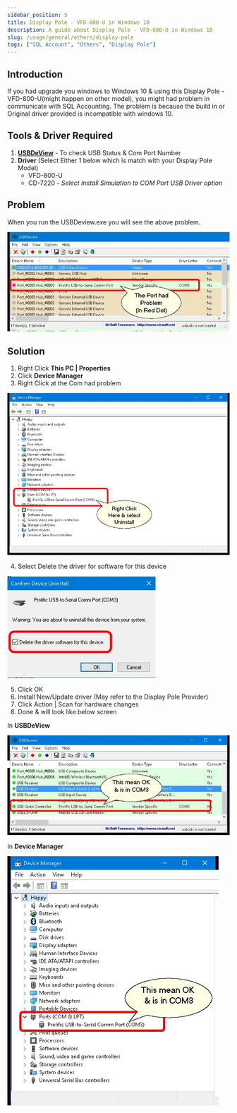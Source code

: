 ```yaml
---
sidebar_position: 5
title: Display Pole - VFD-800-U in Windows 10
description: A guide about Display Pole - VFD-800-U in Windows 10
slug: /usage/general/others/display-pole
tags: ["SQL Account", "Others", "Display Pole"]
---
```


## Introduction

If you had upgrade you windows to Windows 10 & using this Display Pole - VFD-800-U(might happen on other model), you might had problem in communicate with SQL Accounting.
The problem is because the build in or Original driver provided is incompatible with windows 10.

## Tools & Driver Required

1. **[USBDeView](http://www.nirsoft.net/utils/usb_devices_view.html)** - To check USB Status & Com Port Number
2. **Driver** (Select Either 1 below which is match with your Display Pole Model)
    - VFD-800-U
    - CD-7220 - *Select Install Simulation to COM Port USB Driver option*

## Problem

When you run the USBDeview.exe you will see the above problem.

![display-problem](../../../../static/img/usage/general/others/display-pole/display-problem.jpg)

## Solution

1. Right Click **This PC | Properties**
2. Click **Device Manager**
3. Right Click at the Com had problem

![display-solution1](../../../../static/img/usage/general/others/display-pole/display-solution1.jpg)

4. Select Delete the driver for software for this device

![display-solution2](../../../../static/img/usage/general/others/display-pole/display-solution2.jpg)

5. Click OK
6. Install New/Update driver (May refer to the Display Pole Provider)
7. Click Action | Scan for hardware changes
8. Done & will look like below screen

In **USBDeView**

![display-solution3](../../../../static/img/usage/general/others/display-pole/display-solution3.jpg)

In **Device Manager**

![display-solution4](../../../../static/img/usage/general/others/display-pole/display-solution4.jpg)